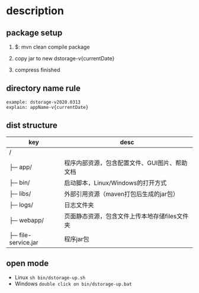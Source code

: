﻿# description

## package setup

1. $: mvn clean compile package

2. copy jar to new dstorage-v{currentDate}

3. compress finished


## directory name rule
```
example: dstorage-v2020.0313
explain: appName-v{currentDate}
```


## dist structure

| key |desc
|-----|------
| /   |
|	├─ app/             | 程序内部资源，包含配置文件、GUI图片、帮助文档
|	├─ bin/             | 启动脚本，Linux/Windows的打开方式
|	├─ libs/            | 外部引用资源（maven打包后生成的jar包）
|	├─ logs/            | 日志文件夹
|	├─ webapp/          | 页面静态资源，包含文件上传本地存储files文件夹
|	├─ file-service.jar | 程序jar包


## open mode
- Linux
`
sh bin/dstorage-up.sh
`
- Windows
`
double click on bin/dstorage-up.bat
`